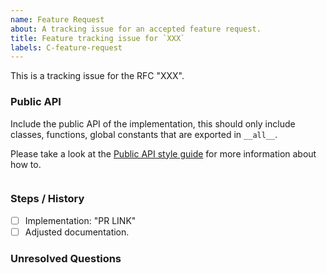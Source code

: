 ```yaml
---
name: Feature Request
about: A tracking issue for an accepted feature request.
title: Feature tracking issue for `XXX`
labels: C-feature-request
---
```

<!--
Thank you for creating a feature request! 📜 Tracking issues are for tracking a
feature from implementation to stabilization. Provide a short summary of the
feature and link any relevant PRs or issues, and remove any sections that are
not relevant to the feature.
-->

This is a tracking issue for the RFC "XXX".

### Public API

Include the public API of the implementation, this should only include
classes, functions, global constants that are exported in `__all__`.

Please take a look at the [Public API style guide] for more information about how to.

<!-- Include the Public API for the feature you're implementing. -->

```py
```

### Steps / History
<!--
Include each step required to complete the feature. Typically this is a PR
implementing a feature.
-->

- [ ] Implementation: "PR LINK"
- [ ] Adjusted documentation.

### Unresolved Questions
<!--
Include any open questions that need to be answered before the feature can be
stabilised.
-->

[Public API style guide]: https://github.com/nxtlo/sain/blob/master/CONTRIBUTING.md
